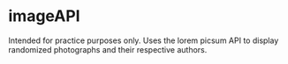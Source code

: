 # imageAPI

Intended for practice purposes only.
Uses the lorem picsum API to display randomized photographs and their respective authors.
